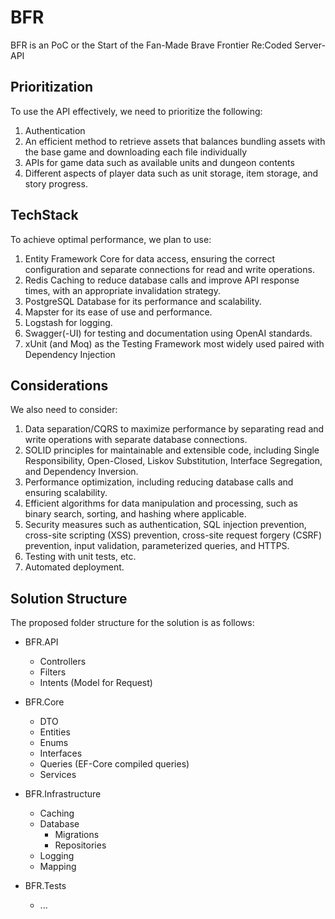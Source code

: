 # BFR

BFR is an PoC or the Start of the Fan-Made Brave Frontier Re:Coded Server-API

## Prioritization

To use the API effectively, we need to prioritize the following:

1. Authentication
2. An efficient method to retrieve assets that balances bundling assets with the base game and downloading each file individually
3. APIs for game data such as available units and dungeon contents
4. Different aspects of player data such as unit storage, item storage, and story progress.

## TechStack

To achieve optimal performance, we plan to use:

1. Entity Framework Core for data access, ensuring the correct configuration and separate connections for read and write operations.
2. Redis Caching to reduce database calls and improve API response times, with an appropriate invalidation strategy.
3. PostgreSQL Database for its performance and scalability.
4. Mapster for its ease of use and performance.
5. Logstash for logging.
6. Swagger(-UI) for testing and documentation using OpenAI standards.
7. xUnit (and Moq) as the Testing Framework most widely used paired with Dependency Injection

## Considerations

We also need to consider:

1. Data separation/CQRS to maximize performance by separating read and write operations with separate database connections.
2. SOLID principles for maintainable and extensible code, including Single Responsibility, Open-Closed, Liskov Substitution, Interface Segregation, and Dependency Inversion.
3. Performance optimization, including reducing database calls and ensuring scalability.
4. Efficient algorithms for data manipulation and processing, such as binary search, sorting, and hashing where applicable.
5. Security measures such as authentication, SQL injection prevention, cross-site scripting (XSS) prevention, cross-site request forgery (CSRF) prevention, input validation, parameterized queries, and HTTPS.
6. Testing with unit tests, etc.
7. Automated deployment.

## Solution Structure

The proposed folder structure for the solution is as follows:

- BFR.API
  - Controllers
  - Filters
  - Intents (Model for Request)
  
- BFR.Core
  - DTO
  - Entities
  - Enums
  - Interfaces
  - Queries (EF-Core compiled queries)
  - Services
  
- BFR.Infrastructure
  - Caching
  - Database
    - Migrations
    - Repositories
  - Logging
  - Mapping
  
- BFR.Tests
  - ...

